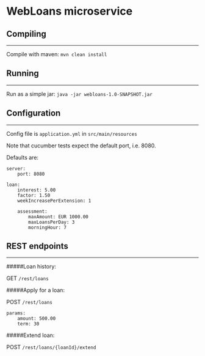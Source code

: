 # WebLoans microservice

## Compiling
------

Compile with maven: `mvn clean install`

## Running
-----

Run as a simple jar: `java -jar webloans-1.0-SNAPSHOT.jar`

## Configuration
-----

Config file is `application.yml` in `src/main/resources`

Note that cucumber tests expect the default port, i.e. 8080.

Defaults are:

    server:
        port: 8080
    
    loan:
        interest: 5.00
        factor: 1.50
        weekIncreasePerExtension: 1
    
        assessment:
            maxAmount: EUR 1000.00
            maxLoansPerDay: 3
            morningHour: 7

## REST endpoints
-----

#####Loan history:

GET    `/rest/loans`

#####Apply for a loan:

POST   `/rest/loans` 

    params:
        amount: 500.00
        term: 30
    
#####Extend loan:
    
POST   `/rest/loans/{loanId}/extend`
